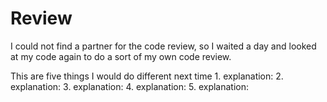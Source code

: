 # Review
I could not find a partner for the code review, so I waited a day and looked at my code again to do a sort of my own code review.

This are five things I would do different next time
    1. 
        explanation: 
    2.
        explanation:
    3.
        explanation:
    4.
        explanation:
    5. 
        explanation:

